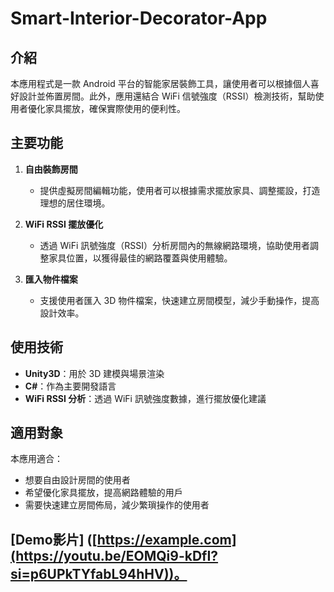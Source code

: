 # Smart-Interior-Decorator-App
## 介紹
本應用程式是一款 Android 平台的智能家居裝飾工具，讓使用者可以根據個人喜好設計並佈置房間。此外，應用還結合 WiFi 信號強度（RSSI）檢測技術，幫助使用者優化家具擺放，確保實際使用的便利性。

## 主要功能
1. **自由裝飾房間**  
   - 提供虛擬房間編輯功能，使用者可以根據需求擺放家具、調整擺設，打造理想的居住環境。  

2. **WiFi RSSI 擺放優化**  
   - 透過 WiFi 訊號強度（RSSI）分析房間內的無線網路環境，協助使用者調整家具位置，以獲得最佳的網路覆蓋與使用體驗。  

3. **匯入物件檔案**  
   - 支援使用者匯入 3D 物件檔案，快速建立房間模型，減少手動操作，提高設計效率。  

## 使用技術
- **Unity3D**：用於 3D 建模與場景渲染  
- **C#**：作為主要開發語言  
- **WiFi RSSI 分析**：透過 WiFi 訊號強度數據，進行擺放優化建議  

## 適用對象
本應用適合：
- 想要自由設計房間的使用者  
- 希望優化家具擺放，提高網路體驗的用戶  
- 需要快速建立房間佈局，減少繁瑣操作的使用者


## [Demo影片] ([https://example.com](https://youtu.be/EOMQi9-kDfI?si=p6UPkTYfabL94hHV))。
